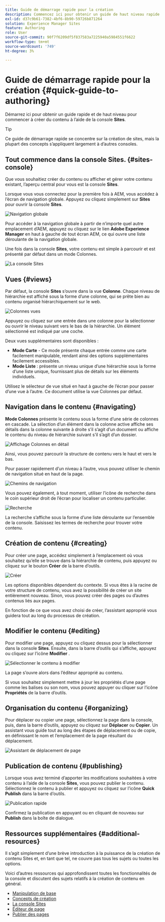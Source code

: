 ```yaml
---
title: Guide de démarrage rapide pour la création
description: Commencez ici pour obtenir un guide de haut niveau rapide afin de commencer à créer du contenu à l’aide de la console Sites.
exl-id: d37c9b61-7382-4bf6-8b90-59726b871264
solution: Experience Manager Sites
feature: Authoring
role: User
source-git-commit: 90f7f6209df5f837583a7225940a5984551f6622
workflow-type: tm+mt
source-wordcount: '749'
ht-degree: 3%

---
```



# Guide de démarrage rapide pour la création {#quick-guide-to-authoring}

Démarrez ici pour obtenir un guide rapide et de haut niveau pour commencer à créer du contenu à l’aide de la console **Sites**.

>[!TIP]
>
>Ce guide de démarrage rapide se concentre sur la création de sites, mais la plupart des concepts s’appliquent largement à d’autres consoles.

## Tout commence dans la console Sites. {#sites-console}

Que vous souhaitiez créer du contenu ou afficher et gérer votre contenu existant, l’aperçu central pour vous est la console **Sites**.

Lorsque vous vous connectez pour la première fois à AEM, vous accédez à l’écran de navigation globale. Appuyez ou cliquez simplement sur **Sites** pour ouvrir la console **Sites**.

![Navigation globale](assets/getting-started-global-navigation.png)

Pour accéder à la navigation globale à partir de n’importe quel autre emplacement d’AEM, appuyez ou cliquez sur le lien **Adobe Experience Manager** en haut à gauche de tout écran AEM, ce qui ouvre une liste déroulante de la navigation globale.

Une fois dans la console **Sites**, votre contenu est simple à parcourir et est présenté par défaut dans un mode Colonnes.

![La console Sites](assets/getting-started-sites-console.png)

## Vues {#views}

Par défaut, la console **Sites** s’ouvre dans la vue **Colonne**. Chaque niveau de hiérarchie est affiché sous la forme d’une colonne, qui se prête bien au contenu organisé hiérarchiquement sur le web.

![Colonnes vues](assets/getting-started-column-view.png)

Appuyez ou cliquez sur une entrée dans une colonne pour la sélectionner ou ouvrir le niveau suivant vers le bas de la hiérarchie. Un élément sélectionné est indiqué par une coche.

Deux vues supplémentaires sont disponibles :

* **Mode Carte** - Ce mode présente chaque entrée comme une carte facilement manipulable, rendant ainsi des options supplémentaires facilement accessibles.
* **Mode Liste** : présente un niveau unique d’une hiérarchie sous la forme d’une liste unique, fournissant plus de détails sur les éléments individuels.

Utilisez le sélecteur de vue situé en haut à gauche de l’écran pour passer d’une vue à l’autre. Ce document utilise la vue Colonnes par défaut.

## Navigation dans le contenu {#navigating}

**Mode Colonnes** présente le contenu sous la forme d’une série de colonnes en cascade. La sélection d’un élément dans la colonne active affiche ses détails dans la colonne suivante à droite s’il s’agit d’un document ou affiche le contenu du niveau de hiérarchie suivant s’il s’agit d’un dossier.

![Affichage Colonnes en détail](assets/getting-started-column-detail.png)

Ainsi, vous pouvez parcourir la structure de contenu vers le haut et vers le bas.

Pour passer rapidement d’un niveau à l’autre, vous pouvez utiliser le chemin de navigation situé en haut de la page.

![Chemins de navigation](assets/getting-started-breadcrumbs.png)

Vous pouvez également, à tout moment, utiliser l’icône de recherche dans le coin supérieur droit de l’écran pour localiser un contenu particulier.

![Recherche](assets/getting-started-search.png)

La recherche s’affiche sous la forme d’une liste déroulante sur l’ensemble de la console. Saisissez les termes de recherche pour trouver votre contenu.

## Création de contenu {#creating}

Pour créer une page, accédez simplement à l’emplacement où vous souhaitez qu’elle se trouve dans la hiérarchie de contenu, puis appuyez ou cliquez sur le bouton **Créer** de la barre d’outils.

![Créer](assets/getting-started-create.png)

Les options disponibles dépendent du contexte. Si vous êtes à la racine de votre structure de contenu, vous avez la possibilité de créer un site entièrement nouveau. Sinon, vous pouvez créer des pages ou d’autres contenus liés aux pages.

En fonction de ce que vous avez choisi de créer, l’assistant approprié vous guidera tout au long du processus de création.

## Modifier le contenu {#editing}

Pour modifier une page, appuyez ou cliquez dessus pour la sélectionner dans la console **Sites**. Ensuite, dans la barre d’outils qui s’affiche, appuyez ou cliquez sur l’icône **Modifier** .

![Sélectionner le contenu à modifier](assets/getting-started-edit.png)

La page s’ouvre alors dans l’éditeur approprié au contenu.

Si vous souhaitez simplement mettre à jour les propriétés d’une page comme les balises ou son nom, vous pouvez appuyer ou cliquer sur l’icône **Propriétés** de la barre d’outils.

## Organisation du contenu {#organizing}

Pour déplacer ou copier une page, sélectionnez la page dans la console, puis, dans la barre d’outils, appuyez ou cliquez sur **Déplacer** ou **Copier**. Un assistant vous guide tout au long des étapes de déplacement ou de copie, en définissant le nom et l’emplacement de la page résultant du déplacement.

![Assistant de déplacement de page](assets/getting-started-move-page.png)

## Publication de contenu {#publishing}

Lorsque vous avez terminé d’apporter les modifications souhaitées à votre contenu à l’aide de la console **Sites**, vous pouvez publier le contenu. Sélectionnez le contenu à publier et appuyez ou cliquez sur l’icône **Quick Publish** dans la barre d’outils.

![Publication rapide](assets/getting-started-quick-publish.png)

Confirmez la publication en appuyant ou en cliquant de nouveau sur **Publish** dans la boîte de dialogue.

## Ressources supplémentaires {#additional-resources}

Il s’agit simplement d’une brève introduction à la puissance de la création de contenu Sites et, en tant que tel, ne couvre pas tous les sujets ou toutes les options.

Voici d’autres ressources qui approfondissent toutes les fonctionnalités de la console et discutent des sujets relatifs à la création de contenu en général.

* [Manipulation de base](/help/sites-cloud/authoring/basic-handling.md)
* [Concepts de création](/help/sites-cloud/authoring/author-publish.md)
* [La console Sites](/help/sites-cloud/authoring/sites-console/introduction.md)
* [Éditeur de page](/help/sites-cloud/authoring/page-editor/introduction.md)
* [Publier des pages](/help/sites-cloud/authoring/sites-console/publishing-pages.md)
